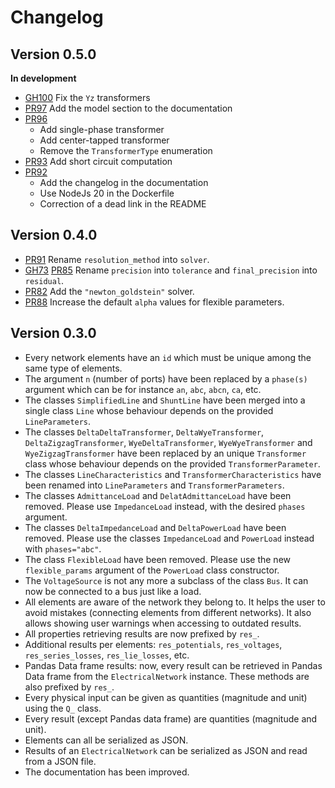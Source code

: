 # Changelog

## Version 0.5.0

**In development**

* [GH100](https://github.com/RoseauTechnologies/Roseau_Load_Flow/issues/100) Fix the `Yz` transformers
* [PR97](https://github.com/RoseauTechnologies/Roseau_Load_Flow/pull/97) Add the model section to the documentation
* [PR96](https://github.com/RoseauTechnologies/Roseau_Load_Flow/pull/96)
  * Add single-phase transformer
  * Add center-tapped transformer
  * Remove the `TransformerType` enumeration
* [PR93](https://github.com/RoseauTechnologies/Roseau_Load_Flow/pull/93) Add short circuit computation
* [PR92](https://github.com/RoseauTechnologies/Roseau_Load_Flow/pull/92)
  * Add the changelog in the documentation
  *  Use NodeJs 20 in the Dockerfile
  *  Correction of a dead link in the README

## Version 0.4.0

* [PR91](https://github.com/RoseauTechnologies/Roseau_Load_Flow/pull/91) Rename `resolution_method` into `solver`.
* [GH73](https://github.com/RoseauTechnologies/Roseau_Load_Flow/issues/73)
  [PR85](https://github.com/RoseauTechnologies/Roseau_Load_Flow/pull/85) Rename `precision` into `tolerance` and
  `final_precision` into `residual`.
* [PR82](https://github.com/RoseauTechnologies/Roseau_Load_Flow/pull/82) Add the `"newton_goldstein"` solver.
* [PR88](https://github.com/RoseauTechnologies/Roseau_Load_Flow/pull/88) Increase the default `alpha` values for
  flexible parameters.

## Version 0.3.0

* Every network elements have an `id` which must be unique among the same type of elements.
* The argument `n` (number of ports) have been replaced by a `phase(s)` argument which can be for
  instance `an`, `abc`, `abcn`, `ca`, etc.
* The classes `SimplifiedLine` and `ShuntLine` have been merged into a single class `Line` whose
  behaviour depends on the provided `LineParameters`.
* The classes `DeltaDeltaTransformer`, `DeltaWyeTransformer`, `DeltaZigzagTransformer`,
  `WyeDeltaTransformer`, `WyeWyeTransformer` and `WyeZigzagTransformer` have been replaced by an
  unique `Transformer` class whose behaviour depends on the provided `TransformerParameter`.
* The classes `LineCharacteristics` and `TransformerCharacteristics` have been renamed into
  `LineParameters` and `TransformerParameters`.
* The classes `AdmittanceLoad` and `DelatAdmittanceLoad` have been removed. Please use
  `ImpedanceLoad` instead, with the desired `phases` argument.
* The classes `DeltaImpedanceLoad` and `DeltaPowerLoad` have been removed. Please use the classes
  `ImpedanceLoad` and `PowerLoad` instead with `phases="abc"`.
* The class `FlexibleLoad` have been removed. Please use the new `flexible_params` argument of the
  `PowerLoad` class constructor.
* The `VoltageSource` is not any more a subclass of the class `Bus`. It can now be connected to a bus
  just like a load.
* All elements are aware of the network they belong to. It helps the user to avoid mistakes
  (connecting elements from different networks). It also allows showing user warnings when accessing
  to outdated results.
* All properties retrieving results are now prefixed by `res_`.
* Additional results per elements: `res_potentials`, `res_voltages`, `res_series_losses`,
  `res_lie_losses`, etc.
* Pandas Data frame results: now, every result can be retrieved in Pandas Data frame from the
  `ElectricalNetwork` instance. These methods are also prefixed by `res_`.
* Every physical input can be given as quantities (magnitude and unit) using the `Q_` class.
* Every result (except Pandas data frame) are quantities (magnitude and unit).
* Elements can all be serialized as JSON.
* Results of an `ElectricalNetwork` can be serialized as JSON and read from a JSON file.
* The documentation has been improved.

<!-- Local Variables: -->
<!-- mode: gfm -->
<!-- fill-column: 100 -->
<!-- coding: utf-8 -->
<!-- ispell-local-dictionary: "british" -->
<!-- End: -->

